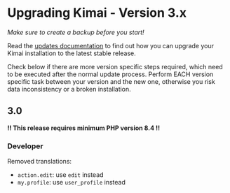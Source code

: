 # Upgrading Kimai - Version 3.x

_Make sure to create a backup before you start!_ 

Read the [updates documentation](https://www.kimai.org/documentation/updates.html) to find out how you can upgrade your Kimai installation to the latest stable release.

Check below if there are more version specific steps required, which need to be executed after the normal update process.
Perform EACH version specific task between your version and the new one, otherwise you risk data inconsistency or a broken installation.

## 3.0

**!! This release requires minimum PHP version 8.4 !!**

### Developer

Removed translations:
- `action.edit`: use `edit` instead
- `my.profile`: use `user_profile` instead

